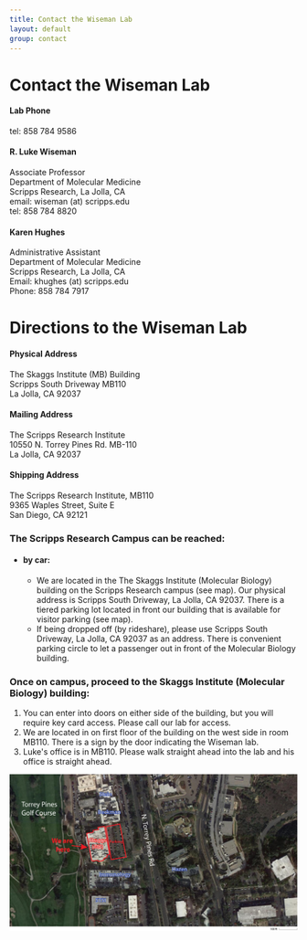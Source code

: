 ```yaml
---
title: Contact the Wiseman Lab
layout: default
group: contact
---
```


# Contact the Wiseman Lab


<div class="row">

<div class="col-md-4">

  <h4>Lab Phone </h4>
  tel: 858 784 9586

</div>

<div class="col-md-4">

  <h4>R. Luke Wiseman</h4>
  Associate Professor  <br>
  Department of Molecular Medicine  <br>
  Scripps Research, La Jolla, CA  <br>
  email: wiseman (at) scripps.edu <br>
  tel: 858 784 8820

</div>

<div class="col-md-4">

  <h4> Karen Hughes </h4>
  Administrative Assistant <br>
  Department of Molecular Medicine <br>
  Scripps Research, La Jolla, CA  <br>
  Email:  khughes (at) scripps.edu  <br>
  Phone: 858 784 7917   <br>

</div>

</div>

# Directions to the Wiseman Lab

<div class="row">

<div class="col-md-4">

<h4>Physical Address</h4>

The Skaggs Institute (MB) Building<br>
Scripps South Driveway MB110<br>
La Jolla, CA 92037


</div>

<div class="col-md-4">

<h4>Mailing Address</h4>

The Scripps Research Institute<br>
10550 N. Torrey Pines Rd. MB-110<br>
La Jolla, CA 92037

</div>

<div class="col-md-4">

<h4>Shipping Address</h4>

The Scripps Research Institute, MB110<br>
9365 Waples Street, Suite E<br>
San Diego, CA 92121

</div>

</div>




<!-- Our lab is in on the UCSF Mission Bay campus in Genentech Hall (600 16th St, San Francisco, CA 94158)
 -->


### The Scripps Research Campus can be reached:  
* #### by car:
  * We are located in the The Skaggs Institute (Molecular Biology) building on the Scripps Research campus (see map). Our physical address is Scripps South Driveway, La Jolla, CA 92037. There is a tiered parking lot located in front our building that is available for visitor parking (see map).
  * If being dropped off (by rideshare), please use Scripps South Driveway, La Jolla, CA 92037 as an address. There is convenient parking circle  to let a passenger out in front of the Molecular Biology building.

### Once on campus, proceed to the Skaggs Institute (Molecular Biology) building:
1. You can enter into doors on either side of the building, but you will require key card access. Please call our lab for access.
2. We are located in on first floor of the building on the west side in room MB110. There is a sign by the door indicating the Wiseman lab.
3. Luke's office is in MB110. Please walk straight ahead into the lab and his office is straight ahead.


<img class="img-fluid" src="/static/img/ScrippsMap.jpg" alt="Map of Mission Bay">
